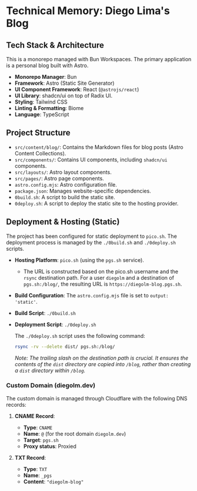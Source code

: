 # Technical Memory: Diego Lima's Blog

## Tech Stack & Architecture
This is a monorepo managed with Bun Workspaces. The primary application is a personal blog built with Astro.

- **Monorepo Manager**: Bun
- **Framework**: Astro (Static Site Generator)
- **UI Component Framework**: React (`@astrojs/react`)
- **UI Library**: shadcn/ui on top of Radix UI.
- **Styling**: Tailwind CSS
- **Linting & Formatting**: Biome
- **Language**: TypeScript

## Project Structure
- `src/content/blog/`: Contains the Markdown files for blog posts (Astro Content Collections).
- `src/components/`: Contains UI components, including `shadcn/ui` components.
- `src/layouts/`: Astro layout components.
- `src/pages/`: Astro page components.
- `astro.config.mjs`: Astro configuration file.
- `package.json`: Manages website-specific dependencies.
- `0build.sh`: A script to build the static site.
- `0deploy.sh`: A script to deploy the static site to the hosting provider.

## Deployment & Hosting (Static)

The project has been configured for static deployment to `pico.sh`. The deployment process is managed by the `./0build.sh` and `./0deploy.sh` scripts.

- **Hosting Platform**: `pico.sh` (using the `pgs.sh` service).
  - The URL is constructed based on the pico.sh username and the `rsync` destination path. For a user `diegolm` and a destination of `pgs.sh:/blog/`, the resulting URL is `https://diegolm-blog.pgs.sh`.
- **Build Configuration**: The `astro.config.mjs` file is set to `output: 'static'`.
- **Build Script**: `./0build.sh`
- **Deployment Script**: `./0deploy.sh`

  The `./0deploy.sh` script uses the following command:
  ```bash
  rsync -rv --delete dist/ pgs.sh:/blog/
  ```
  *Note: The trailing slash on the destination path is crucial. It ensures the contents of the `dist` directory are copied into `/blog`, rather than creating a `dist` directory within `/blog`.*

### Custom Domain (diegolm.dev)

The custom domain is managed through Cloudflare with the following DNS records:

1.  **CNAME Record**:
    - **Type**: `CNAME`
    - **Name**: `@` (for the root domain `diegolm.dev`)
    - **Target**: `pgs.sh`
    - **Proxy status**: Proxied

2.  **TXT Record**:
    - **Type**: `TXT`
    - **Name**: `_pgs`
    - **Content**: `"diegolm-blog"` 